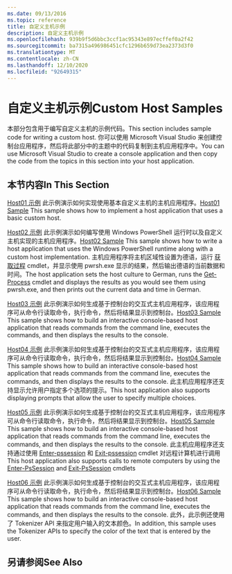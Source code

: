 ```yaml
---
ms.date: 09/13/2016
ms.topic: reference
title: 自定义主机示例
description: 自定义主机示例
ms.openlocfilehash: 939b9f5d6bbc3ccf1ac95343e897ecffef0a2f42
ms.sourcegitcommit: ba7315a496986451cfc1296b659d73ea2373d3f0
ms.translationtype: MT
ms.contentlocale: zh-CN
ms.lasthandoff: 12/10/2020
ms.locfileid: "92649315"
---
```

# <a name="custom-host-samples"></a><span data-ttu-id="d64fa-103">自定义主机示例</span><span class="sxs-lookup"><span data-stu-id="d64fa-103">Custom Host Samples</span></span>

<span data-ttu-id="d64fa-104">本部分包含用于编写自定义主机的示例代码。</span><span class="sxs-lookup"><span data-stu-id="d64fa-104">This section includes sample code for writing a custom host.</span></span> <span data-ttu-id="d64fa-105">你可以使用 Microsoft Visual Studio 来创建控制台应用程序，然后将此部分中的主题中的代码复制到主机应用程序中。</span><span class="sxs-lookup"><span data-stu-id="d64fa-105">You can use Microsoft Visual Studio to create a console application and then copy the code from the topics in this section into your host application.</span></span>

## <a name="in-this-section"></a><span data-ttu-id="d64fa-106">本节内容</span><span class="sxs-lookup"><span data-stu-id="d64fa-106">In This Section</span></span>

 <span data-ttu-id="d64fa-107">[Host01 示例](./host01-sample.md) 此示例演示如何实现使用基本自定义主机的主机应用程序。</span><span class="sxs-lookup"><span data-stu-id="d64fa-107">[Host01 Sample](./host01-sample.md) This sample shows how to implement a host application that uses a basic custom host.</span></span>

 <span data-ttu-id="d64fa-108">[Host02 示例](./host02-sample.md) 此示例演示如何编写使用 Windows PowerShell 运行时以及自定义主机实现的主机应用程序。</span><span class="sxs-lookup"><span data-stu-id="d64fa-108">[Host02 Sample](./host02-sample.md) This sample shows how to write a host application that uses the Windows PowerShell runtime along with a custom host implementation.</span></span> <span data-ttu-id="d64fa-109">主机应用程序将主机区域性设置为德语，运行 [获取过程](/powershell/module/Microsoft.PowerShell.Management/Get-Process) cmdlet，并显示使用 pwrsh.exe 显示的结果，然后输出德语的当前数据和时间。</span><span class="sxs-lookup"><span data-stu-id="d64fa-109">The host application sets the host culture to German, runs the [Get-Process](/powershell/module/Microsoft.PowerShell.Management/Get-Process) cmdlet and displays the results as you would see them using pwrsh.exe, and then prints out the current data and time in German.</span></span>

 <span data-ttu-id="d64fa-110">[Host03 示例](./host03-sample.md) 此示例演示如何生成基于控制台的交互式主机应用程序，该应用程序可从命令行读取命令，执行命令，然后将结果显示到控制台。</span><span class="sxs-lookup"><span data-stu-id="d64fa-110">[Host03 Sample](./host03-sample.md) This sample shows how to build an interactive console-based host application that reads commands from the command line, executes the commands, and then displays the results to the console.</span></span>

 <span data-ttu-id="d64fa-111">[Host04 示例](./host04-sample.md) 此示例演示如何生成基于控制台的交互式主机应用程序，该应用程序可从命令行读取命令，执行命令，然后将结果显示到控制台。</span><span class="sxs-lookup"><span data-stu-id="d64fa-111">[Host04 Sample](./host04-sample.md) This sample shows how to build an interactive console-based host application that reads commands from the command line, executes the commands, and then displays the results to the console.</span></span> <span data-ttu-id="d64fa-112">此主机应用程序还支持显示允许用户指定多个选项的提示。</span><span class="sxs-lookup"><span data-stu-id="d64fa-112">This host application also supports displaying prompts that allow the user to specify multiple choices.</span></span>

 <span data-ttu-id="d64fa-113">[Host05 示例](./host05-sample.md) 此示例演示如何生成基于控制台的交互式主机应用程序，该应用程序可从命令行读取命令，执行命令，然后将结果显示到控制台。</span><span class="sxs-lookup"><span data-stu-id="d64fa-113">[Host05 Sample](./host05-sample.md) This sample shows how to build an interactive console-based host application that reads commands from the command line, executes the commands, and then displays the results to the console.</span></span> <span data-ttu-id="d64fa-114">此主机应用程序还支持通过使用 [Enter-pssession](/powershell/module/Microsoft.PowerShell.Core/Enter-PSSession) 和 [Exit-pssession](/powershell/module/Microsoft.PowerShell.Core/Exit-PSSession) cmdlet 对远程计算机进行调用</span><span class="sxs-lookup"><span data-stu-id="d64fa-114">This host application also supports calls to remote computers by using the [Enter-PsSession](/powershell/module/Microsoft.PowerShell.Core/Enter-PSSession) and [Exit-PsSession](/powershell/module/Microsoft.PowerShell.Core/Exit-PSSession) cmdlets</span></span>

 <span data-ttu-id="d64fa-115">[Host06 示例](./host06-sample.md) 此示例演示如何生成基于控制台的交互式主机应用程序，该应用程序可从命令行读取命令，执行命令，然后将结果显示到控制台。</span><span class="sxs-lookup"><span data-stu-id="d64fa-115">[Host06 Sample](./host06-sample.md) This sample shows how to build an interactive console-based host application that reads commands from the command line, executes the commands, and then displays the results to the console.</span></span> <span data-ttu-id="d64fa-116">此外，此示例还使用了 Tokenizer API 来指定用户输入的文本颜色。</span><span class="sxs-lookup"><span data-stu-id="d64fa-116">In addition, this sample uses the Tokenizer APIs to specify the color of the text that is entered by the user.</span></span>

## <a name="see-also"></a><span data-ttu-id="d64fa-117">另请参阅</span><span class="sxs-lookup"><span data-stu-id="d64fa-117">See Also</span></span>
